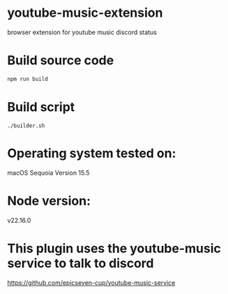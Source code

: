 # youtube-music-extension
browser extension for youtube music discord status


# Build source code
```bash
npm run build
```

# Build script
`./builder.sh`

# Operating system tested on:
macOS Sequoia Version 15.5

# Node version:
v22.16.0

# This plugin uses the youtube-music service to talk to discord

https://github.com/epicseven-cup/youtube-music-service